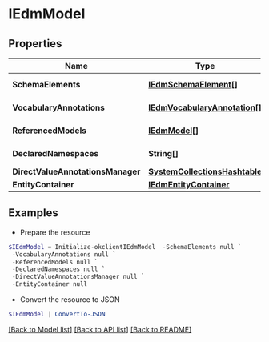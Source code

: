 # IEdmModel
## Properties

Name | Type | Description | Notes
------------ | ------------- | ------------- | -------------
**SchemaElements** | [**IEdmSchemaElement[]**](IEdmSchemaElement.md) |  | [optional] [readonly] 
**VocabularyAnnotations** | [**IEdmVocabularyAnnotation[]**](IEdmVocabularyAnnotation.md) |  | [optional] [readonly] 
**ReferencedModels** | [**IEdmModel[]**](IEdmModel.md) |  | [optional] [readonly] 
**DeclaredNamespaces** | **String[]** |  | [optional] [readonly] 
**DirectValueAnnotationsManager** | [**SystemCollectionsHashtable**](.md) |  | [optional] 
**EntityContainer** | [**IEdmEntityContainer**](IEdmEntityContainer.md) |  | [optional] 

## Examples

- Prepare the resource
```powershell
$IEdmModel = Initialize-okclientIEdmModel  -SchemaElements null `
 -VocabularyAnnotations null `
 -ReferencedModels null `
 -DeclaredNamespaces null `
 -DirectValueAnnotationsManager null `
 -EntityContainer null
```

- Convert the resource to JSON
```powershell
$IEdmModel | ConvertTo-JSON
```

[[Back to Model list]](../README.md#documentation-for-models) [[Back to API list]](../README.md#documentation-for-api-endpoints) [[Back to README]](../README.md)

